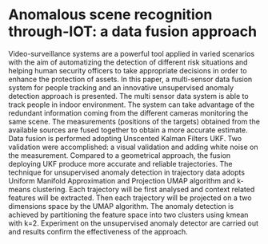 # Anomalous scene recognition through-IOT: a data fusion approach

Video-surveillance systems are a powerful tool applied in varied scenarios with the aim of automatizing the detection of different risk situations and helping human security officers to take appropriate decisions in order to enhance the protection of assets.
In this paper, a multi-sensor data fusion system for people tracking and an innovative unsupervised anomaly detection approach is presented. The multi sensor data system is able to track people in indoor environment. The system can take advantage of the redundant information coming from the different cameras monitoring the same scene. The measurements (positions of the targets) obtained from the available sources are fused together to obtain a more accurate estimate. Data fusion is performed adopting Unscented Kalman Filters UKF. Two validation were accomplished: a visual validation and adding white noise on the measurement. Compared to a geometrical approach, the fusion deploying UKF produce more accurate and reliable trajectories.
The technique for unsupervised anomaly detection in trajectory data adopts Uniform Manifold Approximation and Projection UMAP algorithm and k-means clustering. Each trajectory will be first analysed and context related features will be extracted. Then each trajectory will be projected on a two dimensions space by the UMAP algorithm. The anomaly detection is achieved by partitioning the feature space into two clusters using kmean with k=2.  Experiment on the unsupervised anomaly detector are carried out and results confirm the effectiveness of the approach.
